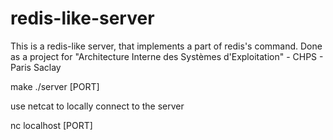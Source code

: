 # redis-like-server

This is a redis-like server, that implements a part of redis's command.
Done as a project for "Architecture Interne des Systèmes d'Exploitation" - CHPS - Paris Saclay


make 
./server [PORT]

use netcat to locally connect to the server 

nc localhost [PORT]
